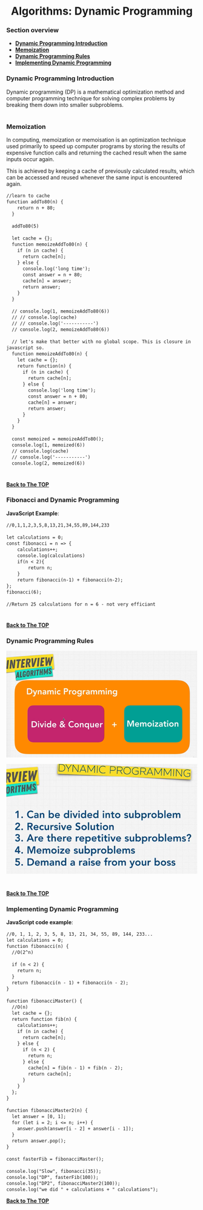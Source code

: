 <h1 align="center">Algorithms: Dynamic Programming</h1>

### Section overview
* **[Dynamic Programming Introduction](#dynamic-programming-introduction)**
* **[Memoization](#memoization)**
* **[Dynamic Programming Rules](#dynamic-programming-rules)**
* **[Implementing Dynamic Programming](#implementing-dynamic-programming)**


### Dynamic Programming Introduction

Dynamic programming (DP) is a mathematical optimization method and computer programming technique for solving complex problems by breaking them down into smaller subproblems.

#
### Memoization 

In computing, memoization or memoisation is an optimization technique used primarily to speed up computer programs by storing the results of expensive function calls and returning the cached result when the same inputs occur again. 

This is achieved by keeping a cache of previously calculated results, which can be accessed and reused whenever the same input is encountered again.

```
//learn to cache
function addTo80(n) {
    return n + 80;
  }
  
  addTo80(5)
  
  let cache = {};
  function memoizeAddTo80(n) {
    if (n in cache) {
      return cache[n];
    } else {
      console.log('long time');
      const answer = n + 80;
      cache[n] = answer;
      return answer;
    }
  }
  
  // console.log(1, memoizeAddTo80(6))
  // // console.log(cache)
  // // console.log('-----------')
  // console.log(2, memoizeAddTo80(6))
  
  // let's make that better with no global scope. This is closure in javascript so.
  function memoizeAddTo80(n) { 
    let cache = {};
    return function(n) {
      if (n in cache) {
        return cache[n];
      } else {
        console.log('long time');
        const answer = n + 80;
        cache[n] = answer;
        return answer;
      }
    }
  }
  
  const memoized = memoizeAddTo80();
  console.log(1, memoized(6))
  // console.log(cache)
  // console.log('-----------')
  console.log(2, memoized(6))
```
#
**[Back to The TOP](#section-overview)**

### Fibonacci and Dynamic Programming

**JavaScript Example**:

```
//0,1,1,2,3,5,8,13,21,34,55,89,144,233

let calculations = 0;
const fibonacci = n => {
    calculations++;
    console.log(calculations)
    if(n < 2){
        return n;
    }
    return fibonacci(n-1) + fibonacci(n-2);
};
fibonacci(6);

//Return 25 calculations for n = 6 - not very efficiant
```
#
**[Back to The TOP](#section-overview)**

### Dynamic Programming Rules

![Dynamic Programing Rules](https://github.com/tsokac2/-_-_Data_Structures_Algorithms/blob/main/src/41.png)

![Dynamic Programing Rules](https://github.com/tsokac2/-_-_Data_Structures_Algorithms/blob/main/src/42.png)

#
**[Back to The TOP](#section-overview)**

### Implementing Dynamic Programming

**JavaScript code example**:

```
//0, 1, 1, 2, 3, 5, 8, 13, 21, 34, 55, 89, 144, 233...
let calculations = 0;
function fibonacci(n) {
  //O(2^n)

  if (n < 2) {
    return n;
  }
  return fibonacci(n - 1) + fibonacci(n - 2);
}

function fibonacciMaster() {
  //O(n)
  let cache = {};
  return function fib(n) {
    calculations++;
    if (n in cache) {
      return cache[n];
    } else {
      if (n < 2) {
        return n;
      } else {
        cache[n] = fib(n - 1) + fib(n - 2);
        return cache[n];
      }
    }
  };
}

function fibonacciMaster2(n) {
  let answer = [0, 1];
  for (let i = 2; i <= n; i++) {
    answer.push(answer[i - 2] + answer[i - 1]);
  }
  return answer.pop();
}

const fasterFib = fibonacciMaster();

console.log("Slow", fibonacci(35));
console.log("DP", fasterFib(100));
console.log("DP2", fibonacciMaster2(100));
console.log("we did " + calculations + " calculations");
```
**[Back to The TOP](#section-overview)**